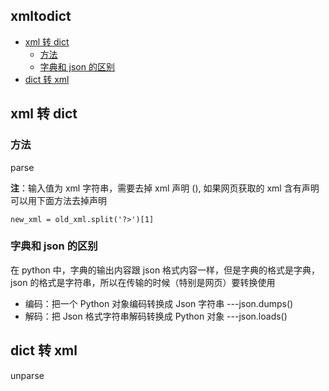 ## xmltodict
<!-- vim-markdown-toc GFM -->
* [xml 转 dict](#xml-转-dict)
    * [方法](#方法)
    * [字典和 json 的区别](#字典和-json-的区别)
* [dict 转 xml](#dict-转-xml)

<!-- vim-markdown-toc -->

## xml 转 dict

### 方法

parse

**注**：输入值为 xml 字符串，需要去掉 xml 声明 (<?xml version="1.0" encoding="UTF-8"?>), 如果网页获取的 xml 含有声明可以用下面方法去掉声明

```
new_xml = old_xml.split('?>')[1]
```

### 字典和 json 的区别

在 python 中，字典的输出内容跟 json 格式内容一样，但是字典的格式是字典，json 的格式是字符串，所以在传输的时候（特别是网页）要转换使用

* 编码：把一个 Python 对象编码转换成 Json 字符串 ---json.dumps()
* 解码：把 Json 格式字符串解码转换成 Python 对象 ---json.loads()

## dict 转 xml

unparse
